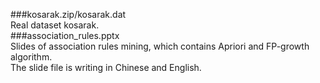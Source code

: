 ###kosarak.zip/kosarak.dat  
Real dataset kosarak.  
###association_rules.pptx  
Slides of association rules mining, which contains Apriori and FP-growth algorithm.  
The slide file is writing in Chinese and English.  

